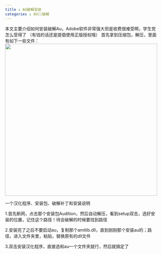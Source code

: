```yaml
---
title : AU破解安装
categories : AU||破解
---
```

>
本文主要介绍如何安装破解Au，Adobe软件非常强大但是收费很难受啊，学生党怎么受得了
（有钱的话还是提倡使用正版授权哦）
首先拿到压缩包，解压，里面有如下一些文件：
<img src="/imgs/au/au_zip.png" width=500>

一个汉化程序、安装包、破解补丁和安装说明

1.首先断网，点击那个安装包Audition，然后自动解压，看到setup双击，选好安装的位置，记住这个路径！待会破解的时候要找到路径

2.安装完了之后不要启动au，复制那个amtlib.dll，直到刚刚那个安装au的；路径，进入文件夹里，粘贴，替换原有的dll文件

3.双击安装汉化程序，直接选和au一个文件夹就行，然后就搞定了